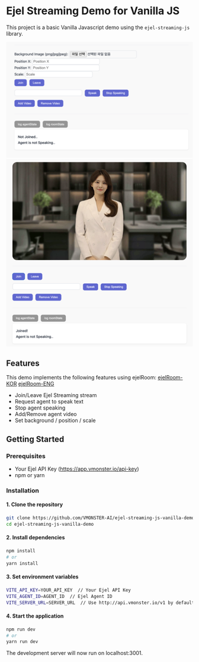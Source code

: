 # Ejel Streaming Demo for Vanilla JS

This project is a basic Vanilla Javascript demo using the `ejel-streaming-js` library.

![initialize-demo](./public/screenshot-initialize-demo.png)
![demo](./public/screenshot-demo.png)

## Features

This demo implements the following features using ejelRoom:
[ejelRoom-KOR](https://docs.vmonster.io/undefined/real-time-streaming-sdk/ejelroom)
[ejelRoom-ENG](https://docs.vmonster.io/english/real-time-streaming-sdk/ejelroom)

- Join/Leave Ejel Streaming stream
- Request agent to speak text
- Stop agent speaking
- Add/Remove agent video
- Set background / position / scale

## Getting Started

### Prerequisites

- Your Ejel API Key (https://app.vmonster.io/api-key)
- npm or yarn

### Installation

#### 1. Clone the repository

```bash
git clone https://github.com/VMONSTER-AI/ejel-streaming-js-vanilla-demo.git
cd ejel-streaming-js-vanilla-demo
```

#### 2. Install dependencies

```bash
npm install
# or
yarn install
```

#### 3. Set environment variables

```bash
VITE_API_KEY=YOUR_API_KEY  // Your Ejel API Key
VITE_AGENT_ID=AGENT_ID  // Ejel Agent ID
VITE_SERVER_URL=SERVER_URL  // Use http://api.vmonster.io/v1 by default.
```

#### 4. Start the application

```bash
npm run dev
# or
yarn run dev
```

The development server will now run on localhost:3001.
